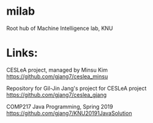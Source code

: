 # milab
Root hub of Machine Intelligence lab, KNU

# Links:
CESLeA project, managed by Minsu Kim
https://github.com/gjang7/ceslea_minsu

Repository for Gil-Jin Jang's project for CESLeA project
https://github.com/gjang7/ceslea_gjang

COMP217 Java Programming, Spring 2019
https://github.com/gjang7/KNU20191JavaSolution
